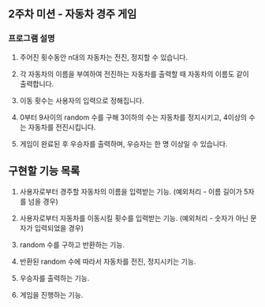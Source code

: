## 2주차 미션 - 자동차 경주 게임

### 프로그램 설명
1. 주어진 횟수동안 n대의 자동차는 전진, 정지할 수 있습니다.

2. 각 자동차의 이름을 부여하여 전진하는 자동차를 출력할 때 자동차의 이름도 같이 출력합니다.

3. 이동 횟수는 사용자의 입력으로 정해집니다.

4. 0부터 9사이의 random 수를 구해 3이하의 수는 자동차를 정지시키고, 4이상의 수는 자동차를 전진시킵니다.

5. 게임이 완료된 후 우승자를 출력하며, 우승자는 한 명 이상일 수 있습니다.

## 구현할 기능 목록
1. 사용자로부터 경주할 자동차의 이름을 입력받는 기능. 
   (예외처리 - 이름 길이가 5자를 넘을 경우) 

2. 사용자로부터 자동차를 이동시킬 횟수를 입력받는 기능. 
    (예외처리 - 숫자가 아닌 문자가 입력되었을 경우)

3. random 수를 구하고 반환하는 기능.

4. 반환된 random 수에 따라서 자동차를 전진, 정지시키는 기능.

5. 우승자를 출력하는 기능.

6. 게임을 진행하는 기능.